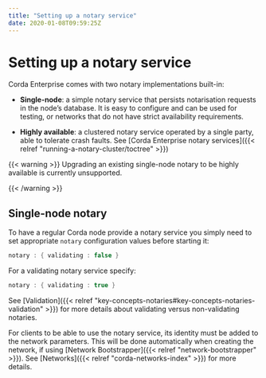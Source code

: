 ```yaml
---
title: "Setting up a notary service"
date: 2020-01-08T09:59:25Z
---
```



# Setting up a notary service
Corda Enterprise comes with two notary implementations built-in:


* **Single-node**: a simple notary service that persists notarisation requests in the node’s database. It is easy to configure
                    and can be used for testing, or networks that do not have strict availability requirements.


* **Highly available**: a clustered notary service operated by a single party, able to tolerate crash faults. See
                    [Corda Enterprise notary services]({{< relref "running-a-notary-cluster/toctree" >}})



{{< warning >}}
Upgrading an existing single-node notary to be highly available is currently unsupported.


{{< /warning >}}

## Single-node notary
To have a regular Corda node provide a notary service you simply need to set appropriate `notary` configuration values
                before starting it:

```kotlin
notary : { validating : false }
```
For a validating notary service specify:

```kotlin
notary : { validating : true }
```
See [Validation]({{< relref "key-concepts-notaries#key-concepts-notaries-validation" >}}) for more details about validating versus non-validating notaries.

For clients to be able to use the notary service, its identity must be added to the network parameters. This will be
                done automatically when creating the network, if using [Network Bootstrapper]({{< relref "network-bootstrapper" >}}). See [Networks]({{< relref "corda-networks-index" >}})
                for more details.


